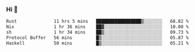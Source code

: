 ### Hi 👋

<!--START_SECTION:waka-->

```txt
Rust              11 hrs 5 mins   █████████████████▒░░░░░░░   68.82 %
Nix               1 hr 36 mins    ██▓░░░░░░░░░░░░░░░░░░░░░░   10.00 %
sh                1 hr 34 mins    ██▒░░░░░░░░░░░░░░░░░░░░░░   09.73 %
Protocol Buffer   56 mins         █▒░░░░░░░░░░░░░░░░░░░░░░░   05.87 %
Haskell           50 mins         █▒░░░░░░░░░░░░░░░░░░░░░░░   05.21 %
```

<!--END_SECTION:waka-->
